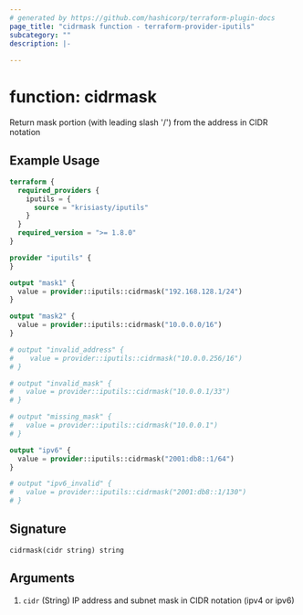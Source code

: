 ```yaml
---
# generated by https://github.com/hashicorp/terraform-plugin-docs
page_title: "cidrmask function - terraform-provider-iputils"
subcategory: ""
description: |-
  
---
```


# function: cidrmask

Return mask portion (with leading slash '/') from the address in CIDR notation

## Example Usage

```terraform
terraform {
  required_providers {
    iputils = {
      source = "krisiasty/iputils"
    }
  }
  required_version = ">= 1.8.0"
}

provider "iputils" {
}

output "mask1" {
  value = provider::iputils::cidrmask("192.168.128.1/24")
}

output "mask2" {
  value = provider::iputils::cidrmask("10.0.0.0/16")
}

# output "invalid_address" {
#    value = provider::iputils::cidrmask("10.0.0.256/16")
# }

# output "invalid_mask" {
#   value = provider::iputils::cidrmask("10.0.0.1/33")
# }

# output "missing_mask" {
#   value = provider::iputils::cidrmask("10.0.0.1")
# }

output "ipv6" {
  value = provider::iputils::cidrmask("2001:db8::1/64")
}

# output "ipv6_invalid" {
#   value = provider::iputils::cidrmask("2001:db8::1/130")
# }
```

## Signature

<!-- signature generated by tfplugindocs -->
```text
cidrmask(cidr string) string
```

## Arguments

<!-- arguments generated by tfplugindocs -->
1. `cidr` (String) IP address and subnet mask in CIDR notation (ipv4 or ipv6)
